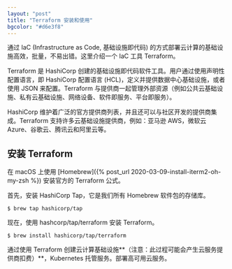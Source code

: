```yaml
---
layout: "post"
title: "Terraform 安装和使用"
bgcolor: "#d6e3f8"
---
```


通过 IaC (Infrastructure as Code, 基础设施即代码) 的方式部署云计算的基础设施高效，批量，不易出错。这里介绍一个 IaC 工具 Terraform。

Terraform 是 HashiCorp 创建的基础设施即代码软件工具。用户通过使用声明性配置语言，即 HashiCorp 配置语言 (HCL)，定义并提供数据中心基础设施，或者使用 JSON 来配置。Terraform 与提供商一起管理外部资源（例如公共云基础设施、私有云基础设施、网络设备、软件即服务、平台即服务）。

HashiCorp 维护着广泛的官方提供商列表，并且还可以与社区开发的提供商集成。Terraform 支持许多云基础设施提供商，例如：亚马逊 AWS，微软云 Azure、谷歌云、腾讯云和阿里云等。

## 安装 Terraform

在 macOS 上使用 [Homebrew]({% post_url 2020-03-09-install-iterm2-oh-my-zsh %}) 安装官方的 Terraform 公式。

首先，安装 HashiCorp Tap，它是我们所有 Homebrew 软件包的存储库。

```console
$ brew tap hashicorp/tap
```

现在，使用 hashcorp/tap/terraform 安装 Terraform。

```console
$ brew install hashicorp/tap/terraform
```

通过使用 Terraform 创建云计算基础设施**（注意：此过程可能会产生云服务提供商扣费）**，Kubernetes 托管服务。部署高可用云服务。
